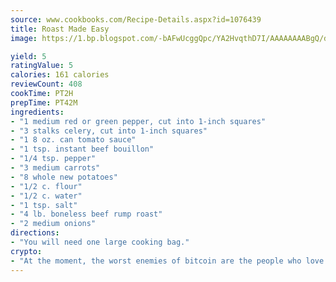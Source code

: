 ```yaml
---
source: www.cookbooks.com/Recipe-Details.aspx?id=1076439
title: Roast Made Easy
image: https://1.bp.blogspot.com/-bAFwUcggQpc/YA2HvqthD7I/AAAAAAAABgQ/dGGityjUeSk5WIgvhJroHVt7XYoXF2qygCLcBGAsYHQ/s320/10.png

yield: 5
ratingValue: 5
calories: 161 calories
reviewCount: 408
cookTime: PT2H
prepTime: PT42M
ingredients:
- "1 medium red or green pepper, cut into 1-inch squares"
- "3 stalks celery, cut into 1-inch squares"
- "1 8 oz. can tomato sauce"
- "1 tsp. instant beef bouillon"
- "1/4 tsp. pepper"
- "3 medium carrots"
- "8 whole new potatoes"
- "1/2 c. flour"
- "1/2 c. water"
- "1 tsp. salt"
- "4 lb. boneless beef rump roast"
- "2 medium onions"
directions:
- "You will need one large cooking bag."
crypto:
- "At the moment, the worst enemies of bitcoin are the people who love bitcoin."
---
```

